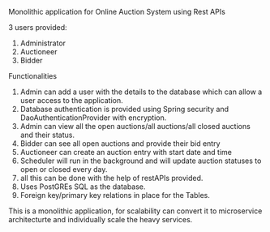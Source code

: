 Monolithic application for Online Auction System using Rest APIs

3 users provided:
1. Administrator
2. Auctioneer
3. Bidder

Functionalities
1. Admin can add a user with the details to the database which can allow a user access to the application.
2. Database authentication is provided using Spring security and DaoAuthenticationProvider with encryption.
3. Admin can view all the open auctions/all auctions/all closed auctions and their status.
4. Bidder can see all open auctions and provide their bid entry
5. Auctioneer can create an auction entry with start date and time
6. Scheduler will run in the background and will update auction statuses to open or closed every day.
7. all this can be done with the help of restAPIs provided.
8. Uses PostGREs SQL as the database.
9. Foreign key/primary key relations in place for the Tables.

This is a monolithic application, for scalability can convert it to microservice architecturte and individually scale the heavy services.
